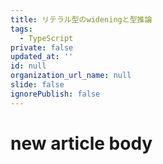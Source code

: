 ```yaml
---
title: リテラル型のwideningと型推論
tags:
  - TypeScript
private: false
updated_at: ''
id: null
organization_url_name: null
slide: false
ignorePublish: false
---
```

# new article body

